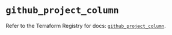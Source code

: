# `github_project_column`

Refer to the Terraform Registry for docs: [`github_project_column`](https://registry.terraform.io/providers/integrations/github/6.7.5/docs/resources/project_column).
